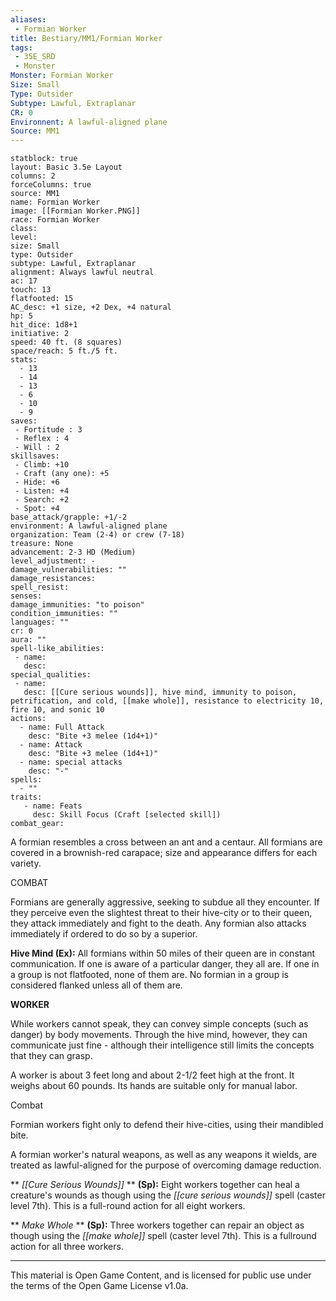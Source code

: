 ```yaml
---
aliases:
 - Formian Worker
title: Bestiary/MM1/Formian Worker
tags: 
 - 35E_SRD
 - Monster
Monster: Formian Worker
Size: Small
Type: Outsider
Subtype: Lawful, Extraplanar
CR: 0
Environnent: A lawful-aligned plane
Source: MM1
---
```


```statblock
statblock: true
layout: Basic 3.5e Layout
columns: 2
forceColumns: true
source: MM1 
name: Formian Worker
image: [[Formian Worker.PNG]]
race: Formian Worker
class: 
level: 
size: Small
type: Outsider
subtype: Lawful, Extraplanar
alignment: Always lawful neutral
ac: 17
touch: 13
flatfooted: 15
AC_desc: +1 size, +2 Dex, +4 natural
hp: 5
hit_dice: 1d8+1
initiative: 2
speed: 40 ft. (8 squares)
space/reach: 5 ft./5 ft.
stats:
  - 13
  - 14
  - 13
  - 6
  - 10
  - 9
saves:
 - Fortitude : 3
 - Reflex : 4
 - Will : 2
skillsaves:
 - Climb: +10
 - Craft (any one): +5
 - Hide: +6
 - Listen: +4
 - Search: +2
 - Spot: +4
base_attack/grapple: +1/-2
environment: A lawful-aligned plane
organization: Team (2-4) or crew (7-18)
treasure: None
advancement: 2-3 HD (Medium)
level_adjustment: -
damage_vulnerabilities: ""
damage_resistances: 
spell_resist: 
senses: 
damage_immunities: "to poison"
condition_immunities: ""
languages: ""
cr: 0
aura: ""
spell-like_abilities:
 - name: 
   desc: 
special_qualities:
 - name:
   desc: [[Cure serious wounds]], hive mind, immunity to poison, petrification, and cold, [[make whole]], resistance to electricity 10, fire 10, and sonic 10
actions:
  - name: Full Attack
    desc: "Bite +3 melee (1d4+1)"
  - name: Attack
    desc: "Bite +3 melee (1d4+1)"
  - name: special attacks
    desc: "-"
spells:
  - ""
traits:
   - name: Feats
     desc: Skill Focus (Craft [selected skill])
combat_gear:  
```


A formian resembles a cross between an ant and a centaur. All formians are covered in a brownish-red carapace; size and appearance differs for each variety.

COMBAT

Formians are generally aggressive, seeking to subdue all they encounter. If they perceive even the slightest threat to their hive-city or to their queen, they attack immediately and fight to the death. Any formian also attacks immediately if ordered to do so by a superior.


**Hive Mind (Ex):** All formians within 50 miles of their queen are in constant communication. If one is aware of a particular danger, they all are. If one in a group is not flatfooted, none of them are. No formian in a group is considered flanked unless all of them are.


**WORKER**


While workers cannot speak, they can convey simple concepts (such as danger) by body movements. Through the hive mind, however, they can communicate just fine - although their intelligence still limits the concepts that they can grasp.

A worker is about 3 feet long and about 2-1/2 feet high at the front. It weighs about 60 pounds. Its hands are suitable only for manual labor.

Combat

Formian workers fight only to defend their hive-cities, using their mandibled bite.

A formian worker's natural weapons, as well as any weapons it wields, are treated as lawful-aligned for the purpose of overcoming damage reduction.


**
*[[Cure Serious Wounds]]* 
**
**(Sp):** Eight workers together can heal a creature's wounds as though using the *[[cure serious wounds]]* spell (caster level 7th). This is a full-round action for all eight workers.


**
*Make Whole* 
**
**(Sp):** Three workers together can repair an object as though using the *[[make whole]]* spell (caster level 7th). This is a fullround action for all three workers.

---

This material is Open Game Content, and is licensed for public use under the terms of the Open Game License v1.0a.

